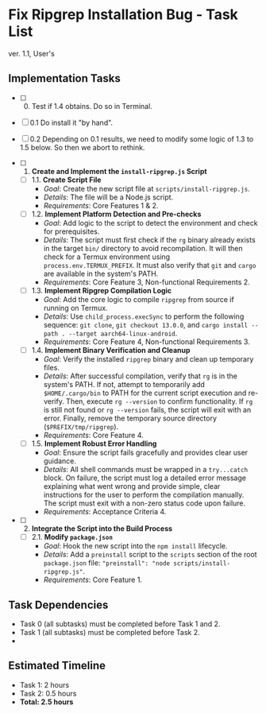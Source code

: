 # Fix Ripgrep Installation Bug - Task List

ver. 1.1, User's 

## Implementation Tasks

- [ ] 0. Test if 1.4 obtains. Do so in Terminal. 
- [ ] 0.1 Do install it "by hand".  
- [ ] 0.2 Depending on 0.1 results, we need to modify some logic of 1.3 to 1.5 below. So then we abort to rethink. 


- [ ] 1. **Create and Implement the `install-ripgrep.js` Script**
    - [ ] 1.1. **Create Script File**
        - *Goal*: Create the new script file at `scripts/install-ripgrep.js`.
        - *Details*: The file will be a Node.js script.
        - *Requirements*: Core Features 1 & 2.
    - [ ] 1.2. **Implement Platform Detection and Pre-checks**
        - *Goal*: Add logic to the script to detect the environment and check for prerequisites.
        - *Details*: The script must first check if the `rg` binary already exists in the target `bin/` directory to avoid recompilation. It will then check for a Termux environment using `process.env.TERMUX_PREFIX`. It must also verify that `git` and `cargo` are available in the system's PATH.
        - *Requirements*: Core Feature 3, Non-functional Requirements 2.
    - [ ] 1.3. **Implement Ripgrep Compilation Logic**
        - *Goal*: Add the core logic to compile `ripgrep` from source if running on Termux.
        - *Details*: Use `child_process.execSync` to perform the following sequence: `git clone`, `git checkout 13.0.0`, and `cargo install --path . --target aarch64-linux-android`.
        - *Requirements*: Core Feature 4, Non-functional Requirements 3.
    - [ ] 1.4. **Implement Binary Verification and Cleanup**
        - *Goal*: Verify the installed `ripgrep` binary and clean up temporary files.
        - *Details*: After successful compilation, verify that `rg` is in the system's PATH. If not, attempt to temporarily add `$HOME/.cargo/bin` to PATH for the current script execution and re-verify. Then, execute `rg --version` to confirm functionality. If `rg` is still not found or `rg --version` fails, the script will exit with an error. Finally, remove the temporary source directory (`$PREFIX/tmp/ripgrep`).
        - *Requirements*: Core Feature 4.
    - [ ] 1.5. **Implement Robust Error Handling**
        - *Goal*: Ensure the script fails gracefully and provides clear user guidance.
        - *Details*: All shell commands must be wrapped in a `try...catch` block. On failure, the script must log a detailed error message explaining what went wrong and provide simple, clear instructions for the user to perform the compilation manually. The script must exit with a non-zero status code upon failure.
        - *Requirements*: Acceptance Criteria 4.

- [ ] 2. **Integrate the Script into the Build Process**
    - [ ] 2.1. **Modify `package.json`**
        - *Goal*: Hook the new script into the `npm install` lifecycle.
        - *Details*: Add a `preinstall` script to the `scripts` section of the root `package.json` file: `"preinstall": "node scripts/install-ripgrep.js"`.
        - *Requirements*: Core Feature 1.

## Task Dependencies

- Task 0 (all subtasks) must be completed before Task 1 and 2.
- Task 1 (all subtasks) must be completed before Task 2.
-
## Estimated Timeline

- Task 1: 2 hours
- Task 2: 0.5 hours
- **Total: 2.5 hours**
